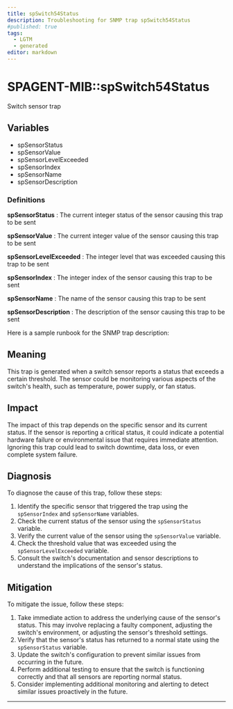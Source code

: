 ```yaml
---
title: spSwitch54Status
description: Troubleshooting for SNMP trap spSwitch54Status
#published: true
tags:
  - LGTM
  - generated
editor: markdown
---
```


# SPAGENT-MIB::spSwitch54Status 

Switch sensor trap 


## Variables


  - spSensorStatus
  - spSensorValue
  - spSensorLevelExceeded
  - spSensorIndex
  - spSensorName
  - spSensorDescription 

### Definitions 


**spSensorStatus** 
: The current integer status of the sensor causing this trap to be sent 

**spSensorValue** 
: The current integer value of the sensor causing this trap to be sent 

**spSensorLevelExceeded** 
: The integer level that was exceeded causing this trap to be sent 

**spSensorIndex** 
: The integer index of the sensor causing this trap to be sent 

**spSensorName** 
: The name of the sensor causing this trap to be sent 

**spSensorDescription** 
: The description of the sensor causing this trap to be sent 


Here is a sample runbook for the SNMP trap description:

## Meaning
This trap is generated when a switch sensor reports a status that exceeds a certain threshold. The sensor could be monitoring various aspects of the switch's health, such as temperature, power supply, or fan status.

## Impact
The impact of this trap depends on the specific sensor and its current status. If the sensor is reporting a critical status, it could indicate a potential hardware failure or environmental issue that requires immediate attention. Ignoring this trap could lead to switch downtime, data loss, or even complete system failure.

## Diagnosis
To diagnose the cause of this trap, follow these steps:

1. Identify the specific sensor that triggered the trap using the `spSensorIndex` and `spSensorName` variables.
2. Check the current status of the sensor using the `spSensorStatus` variable.
3. Verify the current value of the sensor using the `spSensorValue` variable.
4. Check the threshold value that was exceeded using the `spSensorLevelExceeded` variable.
5. Consult the switch's documentation and sensor descriptions to understand the implications of the sensor's status.

## Mitigation
To mitigate the issue, follow these steps:

1. Take immediate action to address the underlying cause of the sensor's status. This may involve replacing a faulty component, adjusting the switch's environment, or adjusting the sensor's threshold settings.
2. Verify that the sensor's status has returned to a normal state using the `spSensorStatus` variable.
3. Update the switch's configuration to prevent similar issues from occurring in the future.
4. Perform additional testing to ensure that the switch is functioning correctly and that all sensors are reporting normal status.
5. Consider implementing additional monitoring and alerting to detect similar issues proactively in the future.
---




